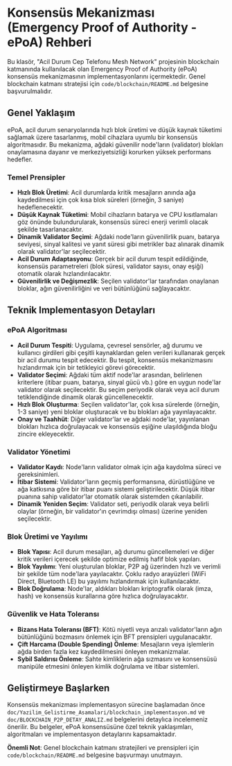 # Konsensüs Mekanizması (Emergency Proof of Authority - ePoA) Rehberi

Bu klasör, "Acil Durum Cep Telefonu Mesh Network" projesinin blockchain katmanında kullanılacak olan Emergency Proof of Authority (ePoA) konsensüs mekanizmasının implementasyonlarını içermektedir. Genel blockchain katmanı stratejisi için `code/blockchain/README.md` belgesine başvurulmalıdır.

## Genel Yaklaşım

ePoA, acil durum senaryolarında hızlı blok üretimi ve düşük kaynak tüketimi sağlamak üzere tasarlanmış, mobil cihazlara uyumlu bir konsensüs algoritmasıdır. Bu mekanizma, ağdaki güvenilir node'ların (validator) blokları onaylamasına dayanır ve merkeziyetsizliği korurken yüksek performans hedefler.

### Temel Prensipler

*   **Hızlı Blok Üretimi**: Acil durumlarda kritik mesajların anında ağa kaydedilmesi için çok kısa blok süreleri (örneğin, 3 saniye) hedeflenecektir.
*   **Düşük Kaynak Tüketimi**: Mobil cihazların batarya ve CPU kısıtlamaları göz önünde bulundurularak, konsensüs süreci enerji verimli olacak şekilde tasarlanacaktır.
*   **Dinamik Validator Seçimi**: Ağdaki node'ların güvenilirlik puanı, batarya seviyesi, sinyal kalitesi ve yanıt süresi gibi metrikler baz alınarak dinamik olarak validator'lar seçilecektir.
*   **Acil Durum Adaptasyonu**: Gerçek bir acil durum tespit edildiğinde, konsensüs parametreleri (blok süresi, validator sayısı, onay eşiği) otomatik olarak hızlandırılacaktır.
*   **Güvenilirlik ve Değişmezlik**: Seçilen validator'lar tarafından onaylanan bloklar, ağın güvenilirliğini ve veri bütünlüğünü sağlayacaktır.

## Teknik Implementasyon Detayları

### ePoA Algoritması

*   **Acil Durum Tespiti**: Uygulama, çevresel sensörler, ağ durumu ve kullanıcı girdileri gibi çeşitli kaynaklardan gelen verileri kullanarak gerçek bir acil durumu tespit edecektir. Bu tespit, konsensüs mekanizmasını hızlandırmak için bir tetikleyici görevi görecektir.
*   **Validator Seçimi**: Ağdaki tüm aktif node'lar arasından, belirlenen kriterlere (itibar puanı, batarya, sinyal gücü vb.) göre en uygun node'lar validator olarak seçilecektir. Bu seçim periyodik olarak veya acil durum tetiklendiğinde dinamik olarak güncellenecektir.
*   **Hızlı Blok Oluşturma**: Seçilen validator'lar, çok kısa sürelerde (örneğin, 1-3 saniye) yeni bloklar oluşturacak ve bu blokları ağa yayınlayacaktır.
*   **Onay ve Taahhüt**: Diğer validator'lar ve ağdaki node'lar, yayınlanan blokları hızlıca doğrulayacak ve konsensüs eşiğine ulaşıldığında bloğu zincire ekleyecektir.

### Validator Yönetimi

*   **Validator Kaydı**: Node'ların validator olmak için ağa kaydolma süreci ve gereksinimleri.
*   **İtibar Sistemi**: Validator'ların geçmiş performansına, dürüstlüğüne ve ağa katkısına göre bir itibar puanı sistemi geliştirilecektir. Düşük itibar puanına sahip validator'lar otomatik olarak sistemden çıkarılabilir.
*   **Dinamik Yeniden Seçim**: Validator seti, periyodik olarak veya belirli olaylar (örneğin, bir validator'ın çevrimdışı olması) üzerine yeniden seçilecektir.

### Blok Üretimi ve Yayılımı

*   **Blok Yapısı**: Acil durum mesajları, ağ durumu güncellemeleri ve diğer kritik verileri içerecek şekilde optimize edilmiş hafif blok yapıları.
*   **Blok Yayılımı**: Yeni oluşturulan bloklar, P2P ağ üzerinden hızlı ve verimli bir şekilde tüm node'lara yayılacaktır. Çoklu radyo arayüzleri (WiFi Direct, Bluetooth LE) bu yayılımı hızlandırmak için kullanılacaktır.
*   **Blok Doğrulama**: Node'lar, aldıkları blokları kriptografik olarak (imza, hash) ve konsensüs kurallarına göre hızlıca doğrulayacaktır.

### Güvenlik ve Hata Toleransı

*   **Bizans Hata Toleransı (BFT)**: Kötü niyetli veya arızalı validator'ların ağın bütünlüğünü bozmasını önlemek için BFT prensipleri uygulanacaktır.
*   **Çift Harcama (Double Spending) Önleme**: Mesajların veya işlemlerin ağda birden fazla kez kaydedilmesini önleyen mekanizmalar.
*   **Sybil Saldırısı Önleme**: Sahte kimliklerin ağa sızmasını ve konsensüsü manipüle etmesini önleyen kimlik doğrulama ve itibar sistemleri.

## Geliştirmeye Başlarken

Konsensüs mekanizması implementasyon sürecine başlamadan önce `doc/Yazilim_Gelistirme_Asamalari/blockchain_implementasyon.md` ve `doc/BLOCKCHAIN_P2P_DETAY_ANALIZ.md` belgelerini detaylıca incelemeniz önerilir. Bu belgeler, ePoA konsensüsüne özel teknik yaklaşımları, algoritmaları ve implementasyon detaylarını kapsamaktadır.

**Önemli Not**: Genel blockchain katmanı stratejileri ve prensipleri için `code/blockchain/README.md` belgesine başvurmayı unutmayın.
